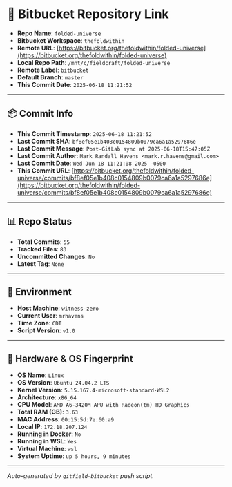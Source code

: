 # 🔗 Bitbucket Repository Link

- **Repo Name**: `folded-universe`
- **Bitbucket Workspace**: `thefoldwithin`
- **Remote URL**: [https://bitbucket.org/thefoldwithin/folded-universe](https://bitbucket.org/thefoldwithin/folded-universe)
- **Local Repo Path**: `/mnt/c/fieldcraft/folded-universe`
- **Remote Label**: `bitbucket`
- **Default Branch**: `master`
- **This Commit Date**: `2025-06-18 11:21:52`

---

## 📦 Commit Info

- **This Commit Timestamp**: `2025-06-18 11:21:52`
- **Last Commit SHA**: `bf8ef05e1b408c0154809b0079ca6a1a5297686e`
- **Last Commit Message**: `Post-GitLab sync at 2025-06-18T15:47:05Z`
- **Last Commit Author**: `Mark Randall Havens <mark.r.havens@gmail.com>`
- **Last Commit Date**: `Wed Jun 18 11:21:08 2025 -0500`
- **This Commit URL**: [https://bitbucket.org/thefoldwithin/folded-universe/commits/bf8ef05e1b408c0154809b0079ca6a1a5297686e](https://bitbucket.org/thefoldwithin/folded-universe/commits/bf8ef05e1b408c0154809b0079ca6a1a5297686e)

---

## 📊 Repo Status

- **Total Commits**: `55`
- **Tracked Files**: `83`
- **Uncommitted Changes**: `No`
- **Latest Tag**: `None`

---

## 🧭 Environment

- **Host Machine**: `witness-zero`
- **Current User**: `mrhavens`
- **Time Zone**: `CDT`
- **Script Version**: `v1.0`

---

## 🧬 Hardware & OS Fingerprint

- **OS Name**: `Linux`
- **OS Version**: `Ubuntu 24.04.2 LTS`
- **Kernel Version**: `5.15.167.4-microsoft-standard-WSL2`
- **Architecture**: `x86_64`
- **CPU Model**: `AMD A6-3420M APU with Radeon(tm) HD Graphics`
- **Total RAM (GB)**: `3.63`
- **MAC Address**: `00:15:5d:7e:60:a9`
- **Local IP**: `172.18.207.124`
- **Running in Docker**: `No`
- **Running in WSL**: `Yes`
- **Virtual Machine**: `wsl`
- **System Uptime**: `up 5 hours, 9 minutes`

---

_Auto-generated by `gitfield-bitbucket` push script._
